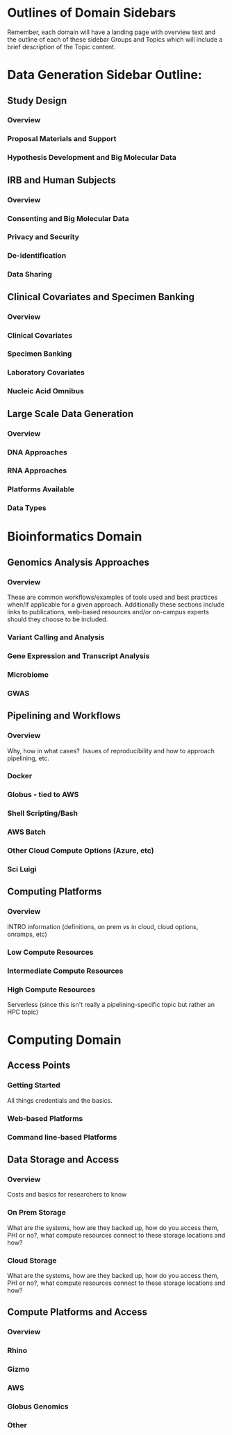 # Outlines of Domain Sidebars

Remember, each domain will have a landing page with overview text and the outline of each of these sidebar Groups and Topics which will include a brief description of the Topic content.

# Data Generation Sidebar Outline:

## Study Design
### Overview
### Proposal Materials and Support
### Hypothesis Development and Big Molecular Data

## IRB and Human Subjects
### Overview
### Consenting and Big Molecular Data
### Privacy and Security
### De-identification
### Data Sharing

## Clinical Covariates and Specimen Banking
### Overview
### Clinical Covariates
### Specimen Banking
### Laboratory Covariates
### Nucleic Acid Omnibus

## Large Scale Data Generation
### Overview
### DNA Approaches
### RNA Approaches
### Platforms Available
### Data Types




# Bioinformatics Domain

## Genomics Analysis Approaches
### Overview
These are common workflows/examples of tools used and best practices when/if applicable for a given approach.  Additionally these sections include links to publications, web-based resources and/or on-campus experts should they choose to be included.  
### Variant Calling and Analysis
### Gene Expression and Transcript Analysis
### Microbiome
### GWAS

## Pipelining and Workflows
### Overview
Why, how in what cases?  Issues of reproducibility and how to approach pipelining, etc.  
### Docker
### Globus - tied to AWS
### Shell Scripting/Bash
### AWS Batch
### Other Cloud Compute Options (Azure, etc)
### Sci Luigi


## Computing Platforms
### Overview
INTRO information (definitions, on prem vs in cloud, cloud options, onramps, etc)
### Low Compute Resources
### Intermediate Compute Resources
### High Compute Resources
Serverless (since this isn't really a pipelining-specific topic but rather an HPC topic)



# Computing Domain

## Access Points
### Getting Started
All things credentials and the basics.  
### Web-based Platforms
### Command line-based Platforms

## Data Storage and Access
### Overview
Costs and basics for researchers to know
### On Prem Storage
What are the systems, how are they backed up, how do you access them, PHI or no?, what compute resources connect to these storage locations and how?
### Cloud Storage
What are the systems, how are they backed up, how do you access them, PHI or no?, what compute resources connect to these storage locations and how?

## Compute Platforms and Access
### Overview
### Rhino
### Gizmo
### AWS
### Globus Genomics
### Other
